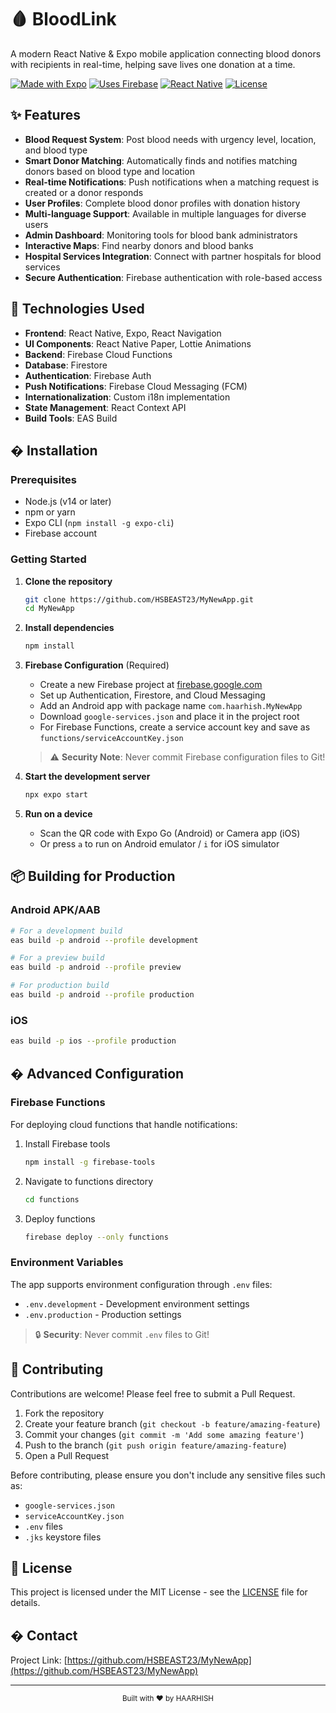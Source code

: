 # 🩸 BloodLink

A modern React Native & Expo mobile application connecting blood donors with recipients in real-time, helping save lives one donation at a time.

[![Made with Expo](https://img.shields.io/badge/Made%20with-Expo-blue.svg)](https://expo.dev/)
[![Uses Firebase](https://img.shields.io/badge/Uses-Firebase-orange.svg)](https://firebase.google.com/)
[![React Native](https://img.shields.io/badge/React%20Native-v0.79.5-61dafb.svg)](https://reactnative.dev/)
[![License](https://img.shields.io/badge/License-MIT-green.svg)](LICENSE)

## ✨ Features

- **Blood Request System**: Post blood needs with urgency level, location, and blood type
- **Smart Donor Matching**: Automatically finds and notifies matching donors based on blood type and location
- **Real-time Notifications**: Push notifications when a matching request is created or a donor responds
- **User Profiles**: Complete blood donor profiles with donation history
- **Multi-language Support**: Available in multiple languages for diverse users
- **Admin Dashboard**: Monitoring tools for blood bank administrators
- **Interactive Maps**: Find nearby donors and blood banks
- **Hospital Services Integration**: Connect with partner hospitals for blood services
- **Secure Authentication**: Firebase authentication with role-based access

## 🧰 Technologies Used

- **Frontend**: React Native, Expo, React Navigation
- **UI Components**: React Native Paper, Lottie Animations
- **Backend**: Firebase Cloud Functions
- **Database**: Firestore
- **Authentication**: Firebase Auth
- **Push Notifications**: Firebase Cloud Messaging (FCM)
- **Internationalization**: Custom i18n implementation
- **State Management**: React Context API
- **Build Tools**: EAS Build

## � Installation

### Prerequisites

- Node.js (v14 or later)
- npm or yarn
- Expo CLI (`npm install -g expo-cli`)
- Firebase account

### Getting Started

1. **Clone the repository**

   ```bash
   git clone https://github.com/HSBEAST23/MyNewApp.git
   cd MyNewApp
   ```

2. **Install dependencies**

   ```bash
   npm install
   ```

3. **Firebase Configuration** (Required)

   - Create a new Firebase project at [firebase.google.com](https://firebase.google.com)
   - Set up Authentication, Firestore, and Cloud Messaging
   - Add an Android app with package name `com.haarhish.MyNewApp`
   - Download `google-services.json` and place it in the project root
   - For Firebase Functions, create a service account key and save as `functions/serviceAccountKey.json`

   > ⚠️ **Security Note**: Never commit Firebase configuration files to Git!

4. **Start the development server**

   ```bash
   npx expo start
   ```

5. **Run on a device**
   - Scan the QR code with Expo Go (Android) or Camera app (iOS)
   - Or press `a` to run on Android emulator / `i` for iOS simulator

## 📦 Building for Production

### Android APK/AAB

```bash
# For a development build
eas build -p android --profile development

# For a preview build
eas build -p android --profile preview

# For production build
eas build -p android --profile production
```

### iOS

```bash
eas build -p ios --profile production
```

## � Advanced Configuration

### Firebase Functions

For deploying cloud functions that handle notifications:

1. Install Firebase tools

   ```bash
   npm install -g firebase-tools
   ```

2. Navigate to functions directory

   ```bash
   cd functions
   ```

3. Deploy functions
   ```bash
   firebase deploy --only functions
   ```

### Environment Variables

The app supports environment configuration through `.env` files:

- `.env.development` - Development environment settings
- `.env.production` - Production settings

> 🔒 **Security**: Never commit `.env` files to Git!

## 🤝 Contributing

Contributions are welcome! Please feel free to submit a Pull Request.

1. Fork the repository
2. Create your feature branch (`git checkout -b feature/amazing-feature`)
3. Commit your changes (`git commit -m 'Add some amazing feature'`)
4. Push to the branch (`git push origin feature/amazing-feature`)
5. Open a Pull Request

Before contributing, please ensure you don't include any sensitive files such as:

- `google-services.json`
- `serviceAccountKey.json`
- `.env` files
- `.jks` keystore files

## 📄 License

This project is licensed under the MIT License - see the [LICENSE](LICENSE) file for details.

## � Contact

Project Link: [https://github.com/HSBEAST23/MyNewApp](https://github.com/HSBEAST23/MyNewApp)

---

<div align="center">
  <sub>Built with ❤️ by HAARHISH</sub>
</div>
